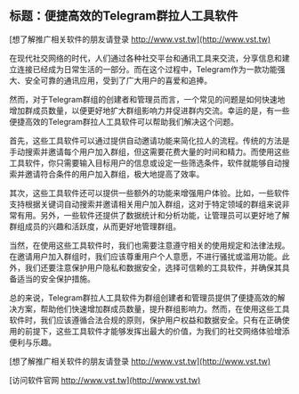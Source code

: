 ## **标题：便捷高效的Telegram群拉人工具软件**

[想了解推广相关软件的朋友请登录 http://www.vst.tw](http://www.vst.tw)

在现代社交网络的时代，人们通过各种社交平台和通讯工具来交流，分享信息和建立连接已经成为日常生活的一部分。而在这个过程中，Telegram作为一款功能强大、安全可靠的通讯应用，受到了广大用户的喜爱和追捧。

然而，对于Telegram群组的创建者和管理员而言，一个常见的问题是如何快速地增加群成员数量，以便更好地扩大群组影响力并促进群内交流。幸运的是，有一些便捷高效的Telegram群拉人工具软件可以帮助我们解决这个问题。

首先，这些工具软件可以通过提供自动邀请功能来简化拉人的流程。传统的方法是手动搜索并邀请每个用户加入群组，但这需要花费大量的时间和精力。而使用这些工具软件，你只需要输入目标用户的信息或设定一些筛选条件，软件就能够自动搜索并邀请符合条件的用户加入群组，极大地提高了效率。

其次，这些工具软件还可以提供一些额外的功能来增强用户体验。比如，一些软件支持根据关键词自动搜索并邀请相关用户加入群组，这对于特定领域的群组来说非常有用。另外，一些软件还提供了数据统计和分析功能，让管理员可以更好地了解群组成员的兴趣和活跃度，从而更好地管理群组。

当然，在使用这些工具软件时，我们也需要注意遵守相关的使用规定和法律法规。在邀请用户加入群组时，我们应该尊重用户个人意愿，不进行骚扰或滥用功能。此外，我们还要注意保护用户隐私和数据安全，选择可信赖的工具软件，并确保其具备适当的安全保护措施。

总的来说，Telegram群拉人工具软件为群组创建者和管理员提供了便捷高效的解决方案，帮助他们快速增加群成员数量，提升群组影响力。然而，在使用这些工具软件时，我们应该遵循合法合规的原则，保护用户权益和数据安全。只有在正确使用的前提下，这些工具软件才能够发挥出最大的价值，为我们的社交网络体验增添便利与乐趣。

[想了解推广相关软件的朋友请登录 http://www.vst.tw](http://www.vst.tw)


[访问软件官网 http://www.vst.tw](http://www.vst.tw)
